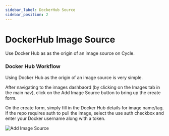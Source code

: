 ```yaml
---
sidebar_label: DockerHub Source
sidebar_position: 2
---
```


# DockerHub Image Source

Use Docker Hub as as the origin of an image source on Cycle.

### Docker Hub Workflow
Using Docker Hub as the origin of an image source is very simple.

After navigating to the images dashbaord (by clicking on the Images tab in the main nav), click on the Add Image Source button to bring up the create form.

On the create form, simply fill in the Docker Hub details for image name/tag. If the repo requires auth to pull the image, select the use auth checkbox and enter your Docker username along with a token.

![Add Image Source](https://static.cycle.io/docs/images/add-image-source-dockerhub.png)